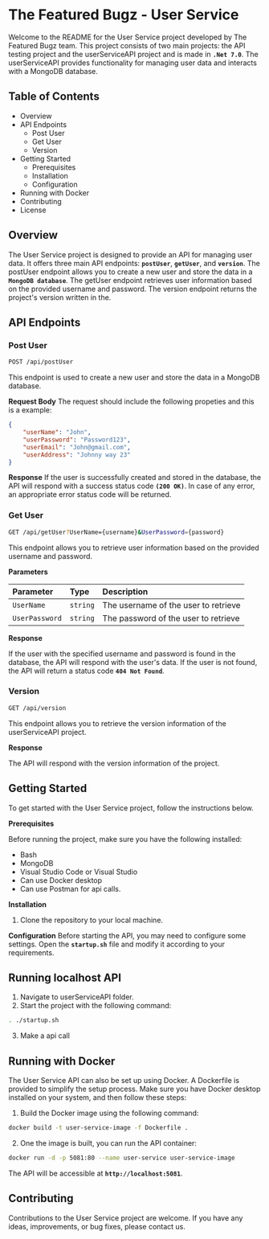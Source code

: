 # The Featured Bugz - User Service
Welcome to the README for the User Service project developed by The Featured Bugz team. This project consists of two main projects: the API testing project and the userServiceAPI project and is made in **`.Net 7.0`**. The userServiceAPI provides functionality for managing user data and interacts with a MongoDB database.

## Table of Contents

- Overview
- API Endpoints
    - Post User
    - Get User
    - Version
- Getting Started
    - Prerequisites
    - Installation
    - Configuration
- Running with Docker
- Contributing
- License

## Overview

The User Service project is designed to provide an API for managing user data. It offers three main API endpoints: **`postUser`**, **`getUser`**, and **`version`**. The postUser endpoint allows you to create a new user and store the data in a **`MongoDB database`**. The getUser endpoint retrieves user information based on the provided username and password. The version endpoint returns the project's version written in the.

## API Endpoints
### Post User

```bash
POST /api/postUser
```

This endpoint is used to create a new user and store the data in a MongoDB database.

**Request Body**
The request should include the following propeties and this is a example:

```json
{
    "userName": "John",
    "userPassword": "Password123",
    "userEmail": "John@gmail.com",
    "userAddress": "Johnny way 23"
}
```
**Response**
If the user is successfully created and stored in the database, the API will respond with a success status code **`(200 OK)`**. In case of any error, an appropriate error status code will be returned.

### Get User

```bash
GET /api/getUser?UserName={username}&UserPassword={password}
```
This endpoint allows you to retrieve user information based on the provided username and password.

**Parameters**

| Parameter | Type     | Description                |
| :-------- | :------- | :------------------------- |
| `UserName` | `string` | The username of the user to retrieve |
| `UserPassword` | `string` | The password of the user to retrieve |

**Response**

If the user with the specified username and password is found in the database, the API will respond with the user's data. If the user is not found, the API will return a status code **`404 Not Found`**.

### Version
```bash
GET /api/version
```
This endpoint allows you to retrieve the version information of the userServiceAPI project.

**Response**

The API will respond with the version information of the project.

## Getting Started

To get started with the User Service project, follow the instructions below.

**Prerequisites**

Before running the project, make sure you have the following installed:

- Bash
- MongoDB
- Visual Studio Code or Visual Studio
- Can use Docker desktop
- Can use Postman for api calls.

**Installation**
1. Clone the repository to your local machine.

**Configuration**
Before starting the API, you may need to configure some settings. Open the **`startup.sh`** file and modify it according to your requirements.

## **Running localhost API**
1. Navigate to userServiceAPI folder.
2. Start the project with the following command:
```bash
. ./startup.sh
```
3. Make a api call 

## Running with Docker 

The User Service API can also be set up using Docker. A Dockerfile is provided to simplify the setup process. Make sure you have Docker desktop installed on your system, and then follow these steps:

1. Build the Docker image using the following command:
```bash
docker build -t user-service-image -f Dockerfile .
```
2. One the image is built, you can run the API container:
```bash
docker run -d -p 5081:80 --name user-service user-service-image
```
The API will be accessible at **`http://localhost:5081`**.

## Contributing

Contributions to the User Service project are welcome. If you have any ideas, improvements, or bug fixes, please contact us.

